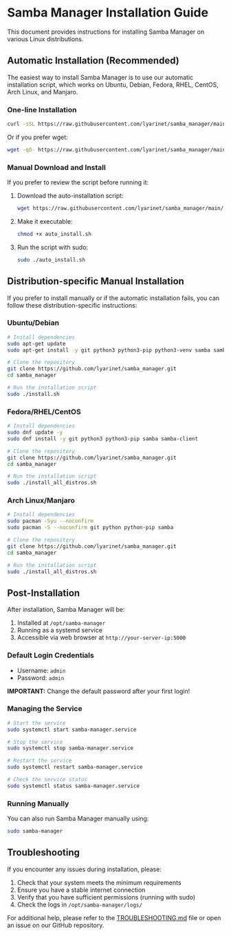 # Samba Manager Installation Guide

This document provides instructions for installing Samba Manager on various Linux distributions.

## Automatic Installation (Recommended)

The easiest way to install Samba Manager is to use our automatic installation script, which works on Ubuntu, Debian, Fedora, RHEL, CentOS, Arch Linux, and Manjaro.

### One-line Installation

```bash
curl -sSL https://raw.githubusercontent.com/lyarinet/samba_manager/main/auto_install.sh | sudo bash
```

Or if you prefer wget:

```bash
wget -qO- https://raw.githubusercontent.com/lyarinet/samba_manager/main/auto_install.sh | sudo bash
```

### Manual Download and Install

If you prefer to review the script before running it:

1. Download the auto-installation script:
   ```bash
   wget https://raw.githubusercontent.com/lyarinet/samba_manager/main/auto_install.sh
   ```

2. Make it executable:
   ```bash
   chmod +x auto_install.sh
   ```

3. Run the script with sudo:
   ```bash
   sudo ./auto_install.sh
   ```

## Distribution-specific Manual Installation

If you prefer to install manually or if the automatic installation fails, you can follow these distribution-specific instructions:

### Ubuntu/Debian

```bash
# Install dependencies
sudo apt-get update
sudo apt-get install -y git python3 python3-pip python3-venv samba samba-common smbclient

# Clone the repository
git clone https://github.com/lyarinet/samba_manager.git
cd samba_manager

# Run the installation script
sudo ./install.sh
```

### Fedora/RHEL/CentOS

```bash
# Install dependencies
sudo dnf update -y
sudo dnf install -y git python3 python3-pip samba samba-client

# Clone the repository
git clone https://github.com/lyarinet/samba_manager.git
cd samba_manager

# Run the installation script
sudo ./install_all_distros.sh
```

### Arch Linux/Manjaro

```bash
# Install dependencies
sudo pacman -Syu --noconfirm
sudo pacman -S --noconfirm git python python-pip samba

# Clone the repository
git clone https://github.com/lyarinet/samba_manager.git
cd samba_manager

# Run the installation script
sudo ./install_all_distros.sh
```

## Post-Installation

After installation, Samba Manager will be:

1. Installed at `/opt/samba-manager`
2. Running as a systemd service
3. Accessible via web browser at `http://your-server-ip:5000`

### Default Login Credentials

- Username: `admin`
- Password: `admin`

**IMPORTANT:** Change the default password after your first login!

### Managing the Service

```bash
# Start the service
sudo systemctl start samba-manager.service

# Stop the service
sudo systemctl stop samba-manager.service

# Restart the service
sudo systemctl restart samba-manager.service

# Check the service status
sudo systemctl status samba-manager.service
```

### Running Manually

You can also run Samba Manager manually using:

```bash
sudo samba-manager
```

## Troubleshooting

If you encounter any issues during installation, please:

1. Check that your system meets the minimum requirements
2. Ensure you have a stable internet connection
3. Verify that you have sufficient permissions (running with sudo)
4. Check the logs in `/opt/samba-manager/logs/`

For additional help, please refer to the [TROUBLESHOOTING.md](TROUBLESHOOTING.md) file or open an issue on our GitHub repository. 